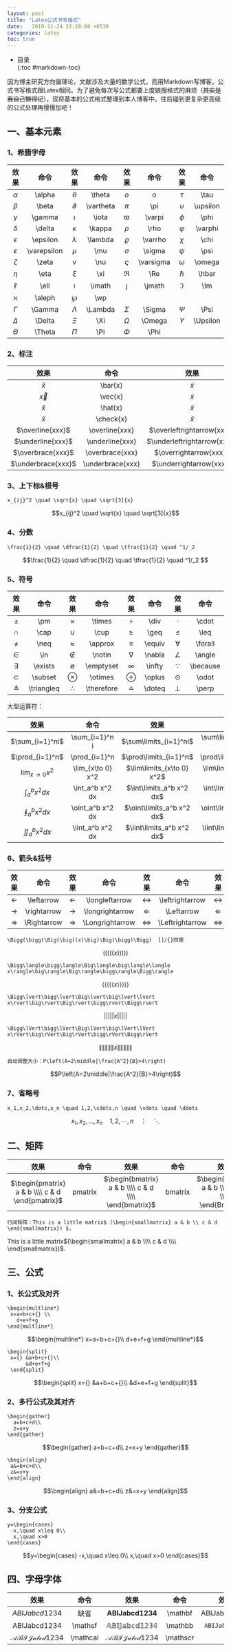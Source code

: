 ```yaml
---
layout: post
title: "Latex公式书写格式"
date:   2019-11-24 22:28:00 +0530
categories: latex
toc: true
---
```

* 目录  
{:toc #markdown-toc}

因为博主研究方向偏理论，文献涉及大量的数学公式，而用Markdown写博客，公式书写格式跟Latex相同。为了避免每次写公式都要上度娘搜格式的麻烦（~~其实是我自己懒得记~~），现将基本的公式格式整理到本人博客中。往后碰到更复杂更高级的公式处理再慢慢加吧！
## 一、基本元素
### 1、希腊字母

| 效果  | 命令  | 效果  | 命令   | 效果  | 命令 | 效果   | 命令  |
| :---: | :---: | :---: | :---: | :---: | :---: | :---: | :---: |
| $\alpha$ | \alpha  | $\theta$ | \theta    |  $o$   |  o   | $\tau$    | \tau    |
| $\beta$  | \beta|  $\vartheta$| \vartheta | $\pi$    |  \pi   | $\upsilon$ |  \upsilon   |
| $\gamma$ | \gamma|   $\iota$| \iota     | $\varpi$    | \varpi    | $\phi$    |  \phi   |
| $\delta$| \delta| $\kappa$ | \kappa    | $\rho$  | \rho |$\varphi$  |  \varphi   |
| $\epsilon$ | \epsilon|  $\lambda$| \lambda   | $\varrho$  | \varrho| $\chi$ | \chi |
| $\varepsilon$| \varepsilon | $\mu$ | \mu | $\sigma$    |  \sigma  | $\psi$ | \psi  |
| $\zeta$| \zeta | $\nu$ | \nu | $\varsigma$  | \varsigma | $\omega$  | \omega    |
|$\eta$| \eta |  $\xi$ | \xi | $\Re$ | \Re | $\hbar$ | \hbar |
| $\ell$ | \ell |  $\imath$ | \imath | $\jmath$ | \jmath | $\Im$ | \Im |
| $\aleph$ | \aleph |  $\wp$ | \wp |  |  |  |  |
| $\Gamma$ |\Gamma| $\Lambda$ | \Lambda| $\Sigma$| \Sigma |$\Psi$| \Psi  |
| $\Delta$ |  \Delta |$\Xi$ | \Xi   | $\Omega$ |\Omega |$\Upsilon$ |  \Upsilon   |
|$\Theta$ |  \Theta | $\Pi$ | \Pi  | $\Phi$    | \Phi    |     |     

### 2、标注

| 效果        | 命令      | 效果        | 命令      | 效果           | 命令         |
| :---------: | :------: | :---------: | :-------: | :------------: | :----------: |
| $\bar{x}$   | \bar{x}   | $\acute{x}$ | \acute{x} | $\mathring{x}$ | \mathring{x} |
| $\vec{x}$   | \vec{x}   | $\grave{x}$ | \grave{x} | $\dot{x}$      | \dot{x}      |
| $\hat{x}$   | \hat{x}   | $\tilde{x}$ | \tilde{x} | $\ddot{x}$     | \ddot{x}     |
| $\check{x}$ | \check{x} | $\breve{x}$ | \breve{x} | $\dddot{x}$    | \dddot{x}    |
| $\overline{xxx}$  | \overline{xxx} | $\overleftrightarrow{xxx}$  | \overleftrightarrow{xxx}  | $\overleftarrow{xxx}$  | \overleftarrow{xxx}  |
| $\underline{xxx}$  | \underline{xxx} | $\underleftrightarrow{xxx}$  | \underleftrightarrow{xxx}  | $\underleftarrow{xxx}$  |  \underleftarrow{xxx}  |
| $\overbrace{xxx}$  | \overbrace{xxx} | $\overrightarrow{xxx}$  | \overrightarrow{xxx}  | $\widehat{xxx}$  |  \widehat{xxx}  |
| $\underbrace{xxx}$  | \underbrace{xxx} | $\underrightarrow{xxx}$  | \underrightarrow{xxx}  | $\widetilde{xxx}$  |  \widetilde{xxx}  |

### 3、上下标&根号

`x_{ij}^2 \quad \sqrt{x} \quad \sqrt[3]{x}`

$$x_{ij}^2 \quad \sqrt{x} \quad \sqrt[3]{x}$$

### 4、分数

`\frac{1}{2} \quad \dfrac{1}{2} \quad \tfrac{1}{2} \quad ^1/_2`

$$\frac{1}{2} \quad \dfrac{1}{2} \quad \tfrac{1}{2} \quad ^1/_2 $$

### 5、符号

|效果   |命令    |效果   |命令   |效果   |命令   |效果   |命令   |
| :---: | :---: | :---: | :---: | :---: | :---: | :---: | :---: |
| $\pm$ | \pm | $\times$ | \times | $\div$ | \div | $\cdot$ |  \cdot |
| $\cap$ | \cap | $\cup$ | \cup | $\geq$ |  \geq | $\leq$ | \leq |
| $\neq$ |\neq | $\approx$ |  \approx | $\equiv$ | \equiv | $\forall$ | \forall |
| $\in$ |\in | $\notin$ | \notin | $\nabla$ | \nabla | $\angle$ | \angle |
| $\exists$ |\exists | $\emptyset$ | \emptyset | $\infty$ | \infty | $\because$ | \because |
| $\subset$ |\subset | $\otimes$ | \otimes | $\oplus$ | \oplus | $\odot$ | \odot |
| $\triangleq$ |\triangleq | $\therefore$ | \therefore | $\doteq$ | \doteq | $\perp$ | \perp |

大型运算符：

|效果|命令|效果|命令|
| :---: | :---: | :---: | :---: |
| $\sum_{i=1}^ni$ | \sum_{i=1}^n i | $\sum\limits_{i=1}^ni$ | \sum\limits_{i=1}^n i |
| $\prod_{i=1}^n$ | \prod_{i=1}^n | $\prod\limits_{i=1}^n$ | \prod\limits_{i=1}^n |
| $\lim_{x\to 0} x^2$ | \lim_{x\to 0} x^2 | $\lim\limits_{x\to 0} x^2$ | \lim\limits_{x\to 0} x^2 |
| $\int_a^b x^2 dx$ | \int_a^b x^2 dx | $\int\limits_a^b x^2 dx$ | \int\limits_a^b x^2 dx |
| $\oint_a^b x^2 dx$ | \oint_a^b x^2 dx | $\oint\limits_a^b x^2 dx$ | \oint\limits_a^b x^2 dx |
| $\iint_a^b x^2 dx$ | \iint_a^b x^2 dx | $\iint\limits_a^b x^2 dx$ | \iint\limits_a^b x^2 dx |

### 6、箭头&括号

|效果|命令|效果|命令|效果|命令|效果|命令|
| :---: | :---: | :---: | :---: | :---: | :---: | :---: | :---: |
| $\leftarrow$ | \leftarrow | $\longleftarrow$ | \longleftarrow | $\leftrightarrow$ | \leftrightarrow | $\longleftrightarrow$ |\longleftrightarrow |
| $\rightarrow$ | \rightarrow | $\longrightarrow$ |\longrightarrow | $\Leftarrow$ | \Leftarrow |$\Longleftarrow$ | \Longleftarrow |
| $\Rightarrow$ | \Rightarrow | $\Longrightarrow$ |\Longrightarrow | $\Leftrightarrow$ | \Leftrightarrow | $\Longleftrightarrow$ |\Longleftrightarrow |

`\Bigg(\bigg(\Big(\big((x)\big)\Big)\bigg)\Bigg)  []/{}同理`

$$\Bigg(\bigg(\Big(\big((x)\big)\Big)\bigg)\Bigg)$$

`\Bigg\langle\bigg\langle\Big\langle\big\langle\langle x\rangle\big\rangle\Big\rangle\bigg\rangle\Bigg\rangle`

$$\Bigg\langle\bigg\langle\Big\langle\big\langle\langle x\rangle\big\rangle\Big\rangle\bigg\rangle\Bigg\rangle$$

`\Bigg\lvert\bigg\lvert\Big\lvert\big\lvert\lvert x\rvert\big\rvert\Big\rvert\bigg\rvert\Bigg\rvert`

$$\Bigg\lvert\bigg\lvert\Big\lvert\big\lvert\lvert x\rvert\big\rvert\Big\rvert\bigg\rvert\Bigg\rvert$$

`\Bigg\lVert\bigg\lVert\Big\lVert\big\lVert\lVert x\rVert\big\rVert\Big\rVert\bigg\rVert\Bigg\rVert`

$$\Bigg\lVert\bigg\lVert\Big\lVert\big\lVert\lVert x\rVert\big\rVert\Big\rVert\bigg\rVert\Bigg\rVert$$

`自动调整大小：P\left(A=2\middle|\frac{A^2}{B}>4\right)`

$$P\left(A=2\middle|\frac{A^2}{B}>4\right)$$

### 7、省略号
`x_1,x_2,\dots,x_n \quad 1,2,\cdots,n \quad \vdots \quad \ddots`

$$x_1,x_2,\dots,x_n \quad 1,2,\cdots,n \quad \vdots \quad \ddots$$

## 二、矩阵

|效果|命令|效果|命令|效果|命令|效果|命令|效果|命令|
| :---: | :---: | :---: | :---: | :---: | :---: | :---: | :---: | :---: | :---: |
|$\begin{pmatrix} a & b \\\\ c & d  \end{pmatrix}$ | pmatrix | $\begin{bmatrix} a & b \\\\ c & d \\\\ \end{bmatrix}$ | bmatrix | $\begin{Bmatrix} a & b \\\\ c & d \\\\ \end{Bmatrix}$ | Bmatrix | $\begin{vmatrix} a & b \\\\ c & d \\\\ \end{vmatrix}$ | vmatrix | $\begin{Vmatrix} a & b \\\\ c & d \\\\ \end{Vmatrix}$ | Vmatrix |

`行间矩阵：This is a little matrix$ (\begin{smallmatrix} a & b \\ c & d  \end{smallmatrix}) $.`

This is a little matrix$(\begin{smallmatrix} a & b \\\\ c & d \\\\ \end{smallmatrix})$.

## 三、公式
### 1、长公式及对齐
```
\begin{multline*}
 x=a+b+c+{} \\
   d+e+f+g
\end{multline*}
```

$$\begin{multline*}
x=a+b+c+{}\\
    d+e+f+g
\end{multline*}$$

```
\begin{split}
 x={} &a+b+c+{}\\
      &d+e+f+g
 \end{split}
 ```

$$\begin{split}
x={} &a+b+c+{}\\
       &d+e+f+g
  \end{split}$$
	   
### 2、多行公式及其对齐
```
\begin{gather}
  a=b+c+d\\
  z=x+y
\end{gather}
```

$$\begin{gather}
a=b+c+d\\
z=x+y
\end{gather}$$

```
\begin{align}
 a&=b+c+d\\
 z&=x+y
\end{align}
```

$$\begin{align}
a&=b+c+d\\
z&=x+y
\end{align}$$

### 3、分支公式
```
y=\begin{cases}
 -x,\quad x\leq 0\\
  x,\quad x>0
\end{cases}
```

$$y=\begin{cases}
       -x,\quad x\leq 0\\
	x,\quad x>0
	\end{cases}$$
	
## 四、字母字体

|效果|命令|效果|命令|效果|命令|效果|命令|
| :---: | :---: | :---: | :---: | :---: | :---: | :---: | :---: |
| $ABIJabcd1234$ | 缺省 | $\mathbf{ABIJabcd1234}$ | \mathbf | $\mathrm{ABIJabcd1234}$ | \mathrm | $\mathit{ABIJabcd1234}$ | \mathit |
| $\mathsf{ABIJabcd1234}$ | \mathsf | $\mathbb{ABIJabcd1234}$ | \mathbb | $\mathtt{ABIJabcd1234}$ | \mathtt | $\mathfrak{ABIJabcd1234}$ | \mathfrak |
| $\mathcal{ABIJabcd1234}$ | \mathcal | $\mathscr{ABIJabcd1234}$ | \mathscr |  |  |  |  |


